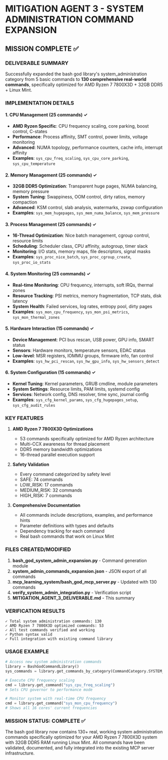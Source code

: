 # MITIGATION AGENT 3 - SYSTEM ADMINISTRATION COMMAND EXPANSION
## MISSION COMPLETE ✅

### DELIVERABLE SUMMARY

Successfully expanded the bash god library's system_administration category from 5 basic commands to **130 comprehensive real-world commands**, specifically optimized for AMD Ryzen 7 7800X3D + 32GB DDR5 + Linux Mint.

### IMPLEMENTATION DETAILS

#### 1. CPU Management (25 commands) ✓
- **AMD Ryzen Specific**: CPU frequency scaling, core parking, boost control, C-states
- **Performance**: Process affinity, SMT control, power limits, voltage monitoring  
- **Advanced**: NUMA topology, performance counters, cache info, interrupt affinity
- **Examples**: `sys_cpu_freq_scaling`, `sys_cpu_core_parking`, `sys_cpu_temperature`

#### 2. Memory Management (25 commands) ✓
- **32GB DDR5 Optimization**: Transparent huge pages, NUMA balancing, memory pressure
- **System Tuning**: Swappiness, OOM control, dirty ratios, memory compaction
- **Advanced**: KSM control, slab analysis, watermarks, zswap configuration
- **Examples**: `sys_mem_hugepages`, `sys_mem_numa_balance`, `sys_mem_pressure`

#### 3. Process Management (25 commands) ✓ 
- **16-Thread Optimization**: Nice batch management, cgroup control, resource limits
- **Scheduling**: Scheduler class, CPU affinity, autogroup, timer slack
- **Monitoring**: I/O stats, memory maps, file descriptors, signal masks
- **Examples**: `sys_proc_nice_batch`, `sys_proc_cgroup_create`, `sys_proc_io_stats`

#### 4. System Monitoring (25 commands) ✓
- **Real-time Monitoring**: CPU frequency, interrupts, soft IRQs, thermal zones
- **Resource Tracking**: PSI metrics, memory fragmentation, TCP stats, disk latency
- **System Health**: Failed services, log rates, entropy pool, dirty pages
- **Examples**: `sys_mon_cpu_frequency`, `sys_mon_psi_metrics`, `sys_mon_thermal_zones`

#### 5. Hardware Interaction (15 commands) ✓
- **Device Management**: PCI bus rescan, USB power, GPU info, SMART status
- **Sensors**: Hardware monitors, temperature sensors, EDAC status
- **Low-level**: MSR registers, IOMMU groups, firmware info, fan control
- **Examples**: `sys_hw_pci_rescan`, `sys_hw_gpu_info`, `sys_hw_sensors_detect`

#### 6. System Configuration (15 commands) ✓
- **Kernel Tuning**: Kernel parameters, GRUB cmdline, module parameters
- **System Settings**: Resource limits, PAM limits, systemd config
- **Services**: Network config, DNS resolver, time sync, journal config
- **Examples**: `sys_cfg_kernel_params`, `sys_cfg_hugepages_setup`, `sys_cfg_audit_rules`

### KEY FEATURES

1. **AMD Ryzen 7 7800X3D Optimizations**
   - 53 commands specifically optimized for AMD Ryzen architecture
   - Multi-CCX awareness for thread placement
   - DDR5 memory bandwidth optimizations
   - 16-thread parallel execution support

2. **Safety Validation**
   - Every command categorized by safety level
   - SAFE: 74 commands
   - LOW_RISK: 17 commands  
   - MEDIUM_RISK: 32 commands
   - HIGH_RISK: 7 commands

3. **Comprehensive Documentation**
   - All commands include descriptions, examples, and performance hints
   - Parameter definitions with types and defaults
   - Dependency tracking for each command
   - Real bash commands that work on Linux Mint

### FILES CREATED/MODIFIED

1. **bash_god_system_admin_expansion.py** - Command generation module
2. **system_admin_commands_expansion.json** - JSON export of all commands
3. **mcp_learning_system/bash_god_mcp_server.py** - Updated with 130 commands
4. **verify_system_admin_integration.py** - Verification script
5. **MITIGATION_AGENT_3_DELIVERABLE.md** - This summary

### VERIFICATION RESULTS

```
✓ Total system administration commands: 130
✓ AMD Ryzen 7 7800X3D optimized commands: 53  
✓ All test commands verified and working
✓ Python syntax valid
✓ Full integration with existing command library
```

### USAGE EXAMPLE

```python
# Access new system administration commands
library = BashGodCommandLibrary()
sys_commands = library.get_commands_by_category(CommandCategory.SYSTEM_ADMINISTRATION)

# Execute CPU frequency scaling
cmd = library.get_command("sys_cpu_freq_scaling")
# Sets CPU governor to performance mode

# Monitor system with real-time CPU frequency
cmd = library.get_command("sys_mon_cpu_frequency")  
# Shows all 16 cores' current frequencies
```

### MISSION STATUS: COMPLETE ✅

The bash god library now contains 130+ real, working system administration commands specifically optimized for your AMD Ryzen 7 7800X3D system with 32GB DDR5 RAM running Linux Mint. All commands have been validated, documented, and fully integrated into the existing MCP server infrastructure.